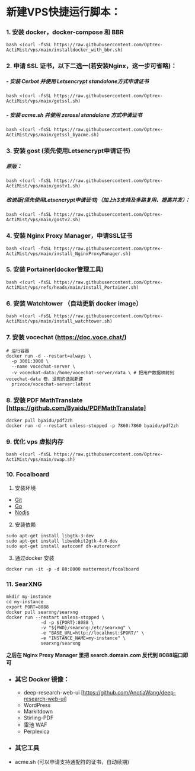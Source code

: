 # 新建VPS快捷运行脚本：
### 1. 安装 docker，docker-compose 和 BBR
```
bash <(curl -fsSL https://raw.githubusercontent.com/Optrex-ActiMist/vps/main/installdocker_with_bbr.sh)
```
### 2. 申请 SSL 证书，以下二选一(若安装Nginx，这一步可省略)：
##### - 安装 Cerbot 并使用 Letsencrypt standalone方式申请证书
```
bash <(curl -fsSL https://raw.githubusercontent.com/Optrex-ActiMist/vps/main/getssl.sh)
```
##### - 安装 acme.sh 并使用 zerossl standalone 方式申请证书
```
bash <(curl -fsSL https://raw.githubusercontent.com/Optrex-ActiMist/vps/main/getssl_byacme.sh)
```

### 3. 安装 gost (须先使用Letsencrypt申请证书) 
##### 原版：
```
bash <(curl -fsSL https://raw.githubusercontent.com/Optrex-ActiMist/vps/main/gostv1.sh)
```
##### 改进版(须先使用Letsencrypt申请证书)（加上h3支持及多路复用、提高并发）：
```
bash <(curl -fsSL https://raw.githubusercontent.com/Optrex-ActiMist/vps/main/gostv2.sh)
```

### 4. 安装 Nginx Proxy Manager，申请SSL证书 
```
bash <(curl -fsSL https://raw.githubusercontent.com/Optrex-ActiMist/vps/main/install_NginxProxyManager.sh)
```

### 5. 安装 Portainer(docker管理工具)
```
bash <(curl -fsSL https://raw.githubusercontent.com/Optrex-ActiMist/vps/refs/heads/main/install_Portainer.sh)
```

### 6. 安装 Watchtower （自动更新 docker image）
```
bash <(curl -fsSL https://raw.githubusercontent.com/Optrex-ActiMist/vps/main/install_watchtower.sh)
```

### 7. 安装 vocechat (https://doc.voce.chat/)
```
# 运行容器
docker run -d --restart=always \
  -p 3001:3000 \
  --name vocechat-server \
  -v vocechat-data:/home/vocechat-server/data \ # 把用户数据映射到 vocechat-data 卷，没有的话就新建
  privoce/vocechat-server:latest
``` 
### 8. 安装 PDF MathTranslate [https://github.com/Byaidu/PDFMathTranslate]
```
docker pull byaidu/pdf2zh
docker run -d --restart unless-stopped -p 7860:7860 byaidu/pdf2zh
```
### 9. 优化 vps 虚拟内存
```
bash <(curl -fsSL https://raw.githubusercontent.com/Optrex-ActiMist/vps/main/swap.sh)
```
### 10. Focalboard
1. 安装环境
 * [Git](https://git-scm.com/book/en/v2/Getting-Started-Installing-Git)
 * [Go](https://go.dev/doc/install)
 * [Nodjs](https://nodejs.org/en/download/)
2. 安装依赖
```
sudo apt-get install libgtk-3-dev
sudo apt-get install libwebkit2gtk-4.0-dev
sudo apt-get install autoconf dh-autoreconf
```
  3. 通过docker 安装
```
docker run -it -p -d 80:8000 mattermost/focalboard
```
### 11. SearXNG
```
mkdir my-instance
cd my-instance
export PORT=8088
docker pull searxng/searxng
docker run --restart unless-stopped \
             -d -p ${PORT}:8088 \
             -v "${PWD}/searxng:/etc/searxng" \
             -e "BASE_URL=http://localhost:$PORT/" \
             -e "INSTANCE_NAME=my-instance" \
             searxng/searxng
```
  **之后在 Nginx Proxy Manager 里把 search.domain.com 反代到 8088端口即可**

* ### 其它 Docker 镜像：
  * deep-research-web-ui [https://github.com/AnotiaWang/deep-research-web-ui]
  * WordPress
  * Markitdown
  * Stirling-PDF
  * 雷池 WAF
  * Perplexica

* ### 其它工具
- acme.sh (可以申请支持通配符的证书，自动续期)
